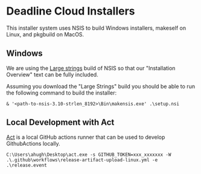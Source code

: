 # Deadline Cloud Installers

This installer system uses NSIS to build Windows installers, makeself on Linux, and pkgbuild on MacOS.


## Windows
We are using the [Large strings](https://nsis.sourceforge.io/Special_Builds#Large_strings) build of NSIS so that our "Installation Overview" text can be fully included.

Assuming you download the "Large Strings" build you should be able to run the following command to build the installer:  
```
& '<path-to-nsis-3.10-strlen_8192>\Bin\makensis.exe' .\setup.nsi
``` 

## Local Development with Act
[Act](https://github.com/nektos/Act) is a local GitHub actions runner that can be used to develop GithubActions locally.

```
C:\Users\ahugh\Desktop\act.exe -s GITHUB_TOKEN=xxx_xxxxxxx -W .\.github\workflows\release-artifact-upload-linux.yml -e .\release.event
```

